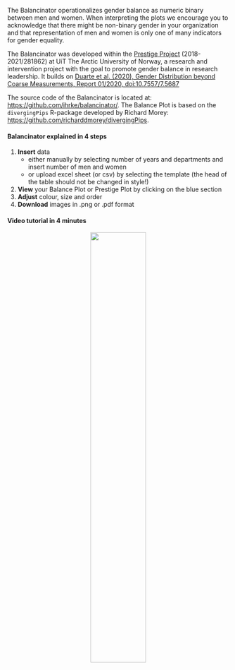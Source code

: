 The Balancinator operationalizes gender balance as numeric binary between men and women. When interpreting the plots we encourage you to acknowledge that there might be non-binary gender in your organization and that representation of men and women is only one of many indicators for gender equality. 

The Balancinator was developed within the [Prestige Project](https://uit.no/research/prestige) (2018-2021/281862) at UiT The Arctic University of Norway, a research and intervention project with the goal to promote gender balance in research leadership. It builds on [Duarte et al. (2020), Gender Distribution beyond Coarse Measurements, Report 01/2020, doi:10.7557/7.5687](https://doi.org/10.7557/7.5687)

The source code of the Balancinator is located at: https://github.com/ihrke/balancinator/. The Balance Plot is based on the `divergingPips` R-package developed by Richard Morey: https://github.com/richarddmorey/divergingPips.


<h4>Balancinator explained in 4 steps</h4>	


1. **Insert** data
    - either manually by selecting number of years and departments and insert number of men and women
    - or upload excel sheet (or csv) by selecting the template (the head of the table should not be changed in style!)
2. **View** your Balance Plot or Prestige Plot by clicking on the blue section
3. **Adjust** colour, size and order
4. **Download** images in .png or .pdf format


<h4>Video tutorial in 4 minutes</h4>	


<center>
<a href='https://mediasite.uit.no/Mediasite/Play/446385c0f55748cab69a14fa1ed735541d'><img src='https://intranett.uit.no/Content/709268/cache=1605876782000/Screenshot+2020-11-20+at+13.51.05.png' width='50%'></img></a>
</center>


